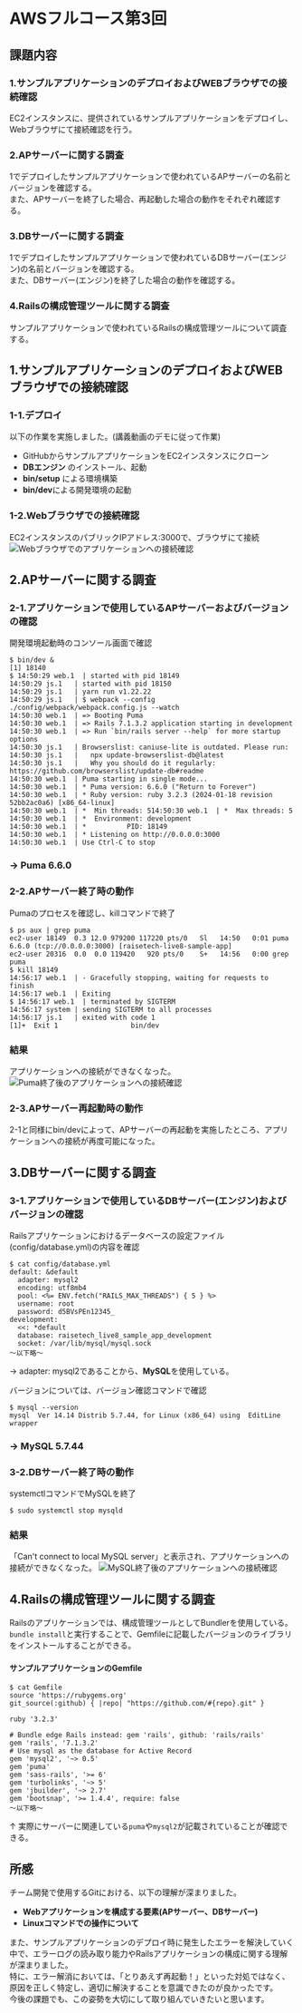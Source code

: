 # AWSフルコース第3回
## 課題内容
### 1.サンプルアプリケーションのデプロイおよびWEBブラウザでの接続確認  
EC2インスタンスに、提供されているサンプルアプリケーションをデプロイし、Webブラウザにて接続確認を行う。
### 2.APサーバーに関する調査
1でデプロイしたサンプルアプリケーションで使われているAPサーバーの名前とバージョンを確認する。  
また、APサーバーを終了した場合、再起動した場合の動作をそれぞれ確認する。

### 3.DBサーバーに関する調査  
1でデプロイしたサンプルアプリケーションで使われているDBサーバー(エンジン)の名前とバージョンを確認する。  
また、DBサーバー(エンジン)を終了した場合の動作を確認する。

### 4.Railsの構成管理ツールに関する調査
サンプルアプリケーションで使われているRailsの構成管理ツールについて調査する。

## 1.サンプルアプリケーションのデプロイおよびWEBブラウザでの接続確認  
### 1-1.デプロイ
以下の作業を実施しました。(講義動画のデモに従って作業)
- GitHubからサンプルアプリケーションをEC2インスタンスにクローン
- **DBエンジン** のインストール、起動
- **bin/setup** による環境構築
- **bin/dev**による開発環境の起動
### 1-2.Webブラウザでの接続確認
EC2インスタンスのパブリックIPアドレス:3000で、ブラウザにて接続  
![Webブラウザでのアプリケーションへの接続確認](img/lecture03/web.png)

## 2.APサーバーに関する調査
### 2-1.アプリケーションで使用しているAPサーバーおよびバージョンの確認
開発環境起動時のコンソール画面で確認  
```
$ bin/dev &
[1] 18140
$ 14:50:29 web.1  | started with pid 18149
14:50:29 js.1   | started with pid 18150
14:50:29 js.1   | yarn run v1.22.22
14:50:29 js.1   | $ webpack --config ./config/webpack/webpack.config.js --watch
14:50:30 web.1  | => Booting Puma
14:50:30 web.1  | => Rails 7.1.3.2 application starting in development
14:50:30 web.1  | => Run `bin/rails server --help` for more startup options
14:50:30 js.1   | Browserslist: caniuse-lite is outdated. Please run:
14:50:30 js.1   |   npx update-browserslist-db@latest
14:50:30 js.1   |   Why you should do it regularly: https://github.com/browserslist/update-db#readme
14:50:30 web.1  | Puma starting in single mode...
14:50:30 web.1  | * Puma version: 6.6.0 ("Return to Forever")
14:50:30 web.1  | * Ruby version: ruby 3.2.3 (2024-01-18 revision 52bb2ac0a6) [x86_64-linux]
14:50:30 web.1  | *  Min threads: 514:50:30 web.1  | *  Max threads: 5
14:50:30 web.1  | *  Environment: development
14:50:30 web.1  | *          PID: 18149
14:50:30 web.1  | * Listening on http://0.0.0.0:3000
14:50:30 web.1  | Use Ctrl-C to stop
```
### → **Puma 6.6.0**
### 2-2.APサーバー終了時の動作
Pumaのプロセスを確認し、killコマンドで終了
```
$ ps aux | grep puma
ec2-user 18149  0.3 12.0 979200 117220 pts/0   Sl   14:50   0:01 puma 6.6.0 (tcp://0.0.0.0:3000) [raisetech-live8-sample-app]
ec2-user 20316  0.0  0.0 119420   920 pts/0    S+   14:56   0:00 grep puma
$ kill 18149
14:56:17 web.1  | - Gracefully stopping, waiting for requests to finish
14:56:17 web.1  | Exiting
$ 14:56:17 web.1  | terminated by SIGTERM
14:56:17 system | sending SIGTERM to all processes
14:56:17 js.1   | exited with code 1
[1]+  Exit 1                  bin/dev
```
### 結果
アプリケーションへの接続ができなくなった。  
![Puma終了後のアプリケーションへの接続確認](img/lecture03/web2.png)
### 2-3.APサーバー再起動時の動作
2-1と同様にbin/devによって、APサーバーの再起動を実施したところ、アプリケーションへの接続が再度可能になった。

## 3.DBサーバーに関する調査
### 3-1.アプリケーションで使用しているDBサーバー(エンジン)およびバージョンの確認
Railsアプリケーションにおけるデータベースの設定ファイル(config/database.yml)の内容を確認
```
$ cat config/database.yml
default: &default
  adapter: mysql2
  encoding: utf8mb4
  pool: <%= ENV.fetch("RAILS_MAX_THREADS") { 5 } %>
  username: root
  password: d5BVsPEn12345_
development:
  <<: *default
  database: raisetech_live8_sample_app_development
  socket: /var/lib/mysql/mysql.sock
〜以下略〜
```
→ adapter: mysql2であることから、**MySQL**を使用している。  

バージョンについては、バージョン確認コマンドで確認
```
$ mysql --version
mysql  Ver 14.14 Distrib 5.7.44, for Linux (x86_64) using  EditLine wrapper
```
### → **MySQL 5.7.44**
### 3-2.DBサーバー終了時の動作
systemctlコマンドでMySQLを終了
```
$ sudo systemctl stop mysqld
```
### 結果
「Can't connect to local MySQL server」と表示され、アプリケーションへの接続ができなくなった。
![MySQL終了後のアプリケーションへの接続確認](img/lecture03/web3.png)

## 4.Railsの構成管理ツールに関する調査
Railsのアプリケーションでは、構成管理ツールとしてBundlerを使用している。  
`bundle install`と実行することで、Gemfileに記載したバージョンのライブラリをインストールすることができる。
#### サンプルアプリケーションのGemfile
```
$ cat Gemfile
source 'https://rubygems.org'
git_source(:github) { |repo| "https://github.com/#{repo}.git" }

ruby '3.2.3'

# Bundle edge Rails instead: gem 'rails', github: 'rails/rails'
gem 'rails', '7.1.3.2'
# Use mysql as the database for Active Record
gem 'mysql2', '~> 0.5'
gem 'puma'
gem 'sass-rails', '>= 6'
gem 'turbolinks', '~> 5'
gem 'jbuilder', '~> 2.7'
gem 'bootsnap', '>= 1.4.4', require: false
〜以下略〜
```
↑ 実際にサーバーに関連している`puma`や`mysql2`が記載されていることが確認できる。

## 所感
チーム開発で使用するGitにおける、以下の理解が深まりました。
- **Webアプリケーションを構成する要素(APサーバー、DBサーバー)**
- **Linuxコマンドでの操作について**

また、サンプルアプリケーションのデプロイ時に発生したエラーを解決していく中で、エラーログの読み取り能力やRailsアプリケーションの構成に関する理解が深まりました。  
特に、エラー解消においては、「とりあえず再起動！」といった対処ではなく、原因を正しく特定し、適切に解決することを意識できたのが良かったです。  
今後の課題でも、この姿勢を大切にして取り組んでいきたいと思います。
